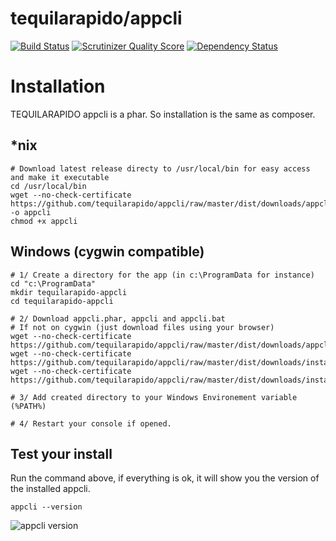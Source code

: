 # tequilarapido/appcli

[![Build Status](https://travis-ci.org/tequilarapido/appcli.png?branch=develop)](https://travis-ci.org/tequilarapido/appcli)
[![Scrutinizer Quality Score](https://scrutinizer-ci.com/g/tequilarapido/appcli/badges/quality-score.png?s=312eb20fd70ec286ca086c8f55c2679c5ac3d040)](https://scrutinizer-ci.com/g/tequilarapido/appcli/)
[![Dependency Status](https://www.versioneye.com/user/projects/530b6d34ec1375e93b00007a/badge.png)](https://www.versioneye.com/user/projects/530b6d34ec1375e93b00007a)


# Installation

TEQUILARAPIDO appcli is a phar. So installation is the same as composer.

## *nix

    # Download latest release directy to /usr/local/bin for easy access and make it executable
    cd /usr/local/bin
    wget --no-check-certificate https://github.com/tequilarapido/appcli/raw/master/dist/downloads/appcli.phar -o appcli
    chmod +x appcli



## Windows (cygwin compatible)

    # 1/ Create a directory for the app (in c:\ProgramData for instance)
    cd "c:\ProgramData"
    mkdir tequilarapido-appcli
    cd tequilarapido-appcli

    # 2/ Download appcli.phar, appcli and appcli.bat
    # If not on cygwin (just download files using your browser)
    wget --no-check-certificate https://github.com/tequilarapido/appcli/raw/master/dist/downloads/appcli.phar
    wget --no-check-certificate https://github.com/tequilarapido/appcli/raw/master/dist/downloads/install/appcli.bat
    wget --no-check-certificate https://github.com/tequilarapido/appcli/raw/master/dist/downloads/install/appcli

    # 3/ Add created directory to your Windows Environement variable (%PATH%)

    # 4/ Restart your console if opened.

## Test your install

Run the command above, if everything is ok, it will show you the version of the installed appcli.

    appcli --version

![appcli version](http://imgur.com/A1lruYw.png)




















